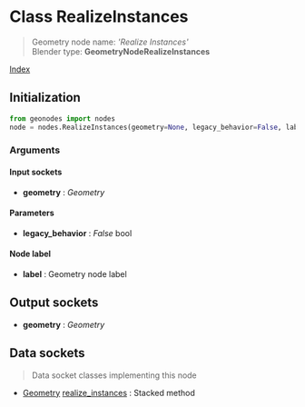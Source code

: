 
# Class RealizeInstances

> Geometry node name: _'Realize Instances'_<br>Blender type:  **GeometryNodeRealizeInstances**


[Index](/docs/index.md)

## Initialization


```python
from geonodes import nodes
node = nodes.RealizeInstances(geometry=None, legacy_behavior=False, label=None)
```


### Arguments


#### Input sockets



- **geometry** : _Geometry_



#### Parameters



- **legacy_behavior** : _False_ bool



#### Node label



- **label** : Geometry node label



## Output sockets



- **geometry** : _Geometry_



## Data sockets

> Data socket classes implementing this node




- [Geometry](../sockets/Geometry.md) [realize_instances](../sockets/Geometry.md#realize_instances) : Stacked method


